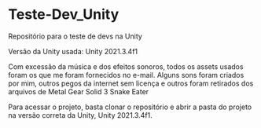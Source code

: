 # Teste-Dev_Unity
Repositório para o teste de devs na Unity

Versão da Unity usada: Unity 2021.3.4f1

Com excessão da música e dos efeitos sonoros, todos os assets usados foram os que me foram fornecidos no e-mail.
Alguns sons foram criados por mim, outros pegos da internet sem licença e outros foram retirados dos arquivos de Metal Gear Solid 3 Snake Eater

Para acessar o projeto, basta clonar o repositório e abrir a pasta do projeto na versão correta da Unity, Unity 2021.3.4f1.
